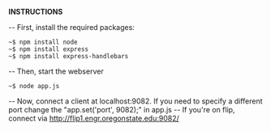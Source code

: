 **INSTRUCTIONS**

-- First, install the required packages:

```console
~$ npm install node
~$ npm install express
~$ npm install express-handlebars
```

-- Then, start the webserver
```console
~$ node app.js
```

-- Now, connect a client at localhost:9082. If you need to specify a different port change the "app.set('port', 9082);" in app.js
-- If you're on flip, connect via http://flip1.engr.oregonstate.edu:9082/